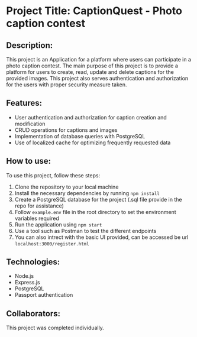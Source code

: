 
# Project Title: CaptionQuest - Photo caption contest

## Description:

This project is an Application for a platform where users can participate in a photo caption contest. The main purpose of this project is to provide a platform for users to create, read, update and delete captions for the provided images. This project also serves authentication and authorization for the users with proper security measure taken.

## Features:

-   User authentication and authorization for caption creation and modification
-   CRUD operations for captions and images
-   Implementation of database queries with PostgreSQL
-   Use of localized cache for optimizing frequently requested data

## How to use:

To use this project, follow these steps:

1.  Clone the repository to your local machine
2.  Install the necessary dependencies by running `npm install`
3.  Create a PostgreSQL database for the project (.sql file provide in the repo for assistance)
4.  Follow `example.env` file in the root directory to set the environment variables required
5.  Run the application using `npm start`
6.  Use a tool such as Postman to test the different endpoints
7.  You can also intrect with the basic UI provided, can be accessed be url `localhost:3000/register.html` 

## Technologies:

-   Node.js
-   Express.js
-   PostgreSQL
-   Passport authentication

## Collaborators:

This project was completed individually.